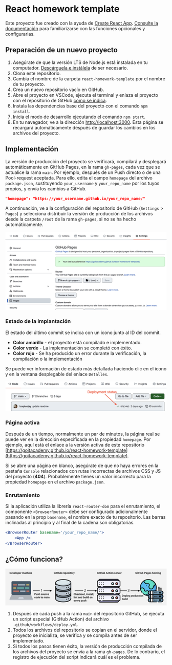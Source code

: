 # React homework template

Este proyecto fue creado con la ayuda de
[Create React App](https://github.com/facebook/create-react-app).
[Consulte la documentación](https://facebook.github.io/create-react-app/docs/getting-started) para
familiarizarse con las funciones opcionales y configurarlas.

## Preparación de un nuevo proyecto

1. Asegúrate de que la versión LTS de Node.js está instalada en tu computador.
   [Descárguela e instálela](https://nodejs.org/en/) de ser necesario.
2. Clona este repositorio.
3. Cambia el nombre de la carpeta `react-homework-template` por el nombre de tu proyecto.
4. Crea un nuevo repositorio vacío en GitHub.
5. Abre el proyecto en VSCode, ejecuta el terminal y enlaza el proyecto con el repositorio de GitHub
   [como se indica](https://docs.github.com/en/get-started/getting-started-with-git/managing-remote-repositories#changing-a-remote-repositorys-url).
6. Instala las dependencias base del proyecto con el comando `npm install`.
7. Inicia el modo de desarrollo ejecutando el comando `npm start`.
8. En tu navegador, ve a la dirección [http://localhost:3000](http://localhost:3000). Esta página se
   recargará automáticamente después de guardar los cambios en los archivos del proyecto.

## Implementación

La versión de producción del proyecto se verificará, compilará y desplegará automáticamente en
GitHub Pages, en la rama `gh-pages`, cada vez que se actualice la rama `main`. Por ejemplo, después
de un Push directo o de una Pool-request aceptada. Para ello, edita el campo `homepage` del archivo
`package.json`, sustituyendo `your_username` y `your_repo_name` por los tuyos propios, y envía los
cambios a GitHub.

```json
"homepage": "https://your_username.github.io/your_repo_name/"
```

A continuación, ve a la configuración del repositorio de GitHub (`Settings` > `Pages`) y selecciona
distribuir la versión de producción de los archivos desde la carpeta `/root` de la rama `gh-pages`,
si no se ha hecho automáticamente.

![GitHub Pages settings](./assets/repo-settings.png)

### Estado de la implantación

El estado del último commit se indica con un icono junto al ID del commit.

- **Color amarillo** - el proyecto está compilado e implementado.
- **Color verde** - La implementación se completó con éxito.
- **Color rojo** - Se ha producido un error durante la verificación, la compilación o la
  implementación

Se puede ver información de estado más detallada haciendo clic en el icono y en la ventana
desplegable del enlace `Detalles`.

![Deployment status](./assets/status.png)

### Página activa

Después de un tiempo, normalmente un par de minutos, la página real se puede ver en la dirección
especificada en la propiedad `homepage`. Por ejemplo, aquí está el enlace a la versión activa de
este repositorio
[https://goitacademy.github.io/react-homework-template](https://goitacademy.github.io/react-homework-template).

Si se abre una página en blanco, asegúrate de que no haya errores en la pestaña `Console`
relacionados con rutas incorrectas de archivos CSS y JS del proyecto (**404**). Probablemente tienes
un valor incorrecto para la propiedad `homepage` en el archivo `package.json`.

### Enrutamiento

Si la aplicación utiliza la librería `react-router-dom` para el enrutamiento, el componente
`<BrowserRouter>` debe ser configurado adicionalmente pasando en la prop `basename`, el nombre
exacto de tu repositorio. Las barras inclinadas al principio y al final de la cadena son
obligatorias.

```jsx
<BrowserRouter basename='/your_repo_name/'>
	<App />
</BrowserRouter>
```

## ¿Cómo funciona?

![How it works](./assets/how-it-works.png)

1. Después de cada push a la rama `main` del repositorio GitHub, se ejecuta un script especial
   (GitHub Action) del archivo `.github/workflows/deploy.yml`.
2. Todos los archivos del repositorio se copian en el servidor, donde el proyecto se inicializa, se
   verifica y se compila antes de ser implementado.
3. Si todos los pasos tienen éxito, la versión de producción compilada de los archivos del proyecto
   se envía a la rama `gh-pages`. De lo contrario, el registro de ejecución del script indicará cuál
   es el problema.
